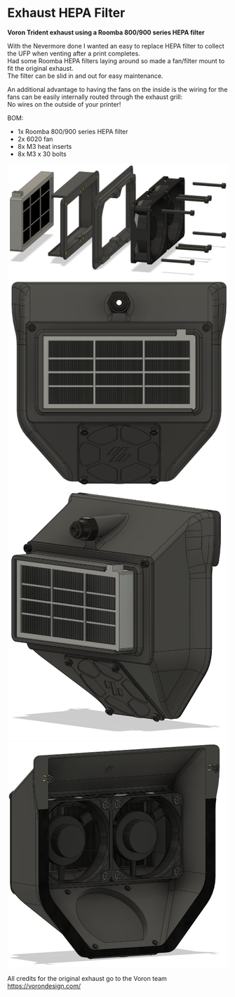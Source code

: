 # Exhaust HEPA Filter

**Voron Trident exhaust using a Roomba 800/900 series HEPA filter**

With the Nevermore done I wanted an easy to replace HEPA filter to collect the UFP when venting after a print completes.  
Had some Roomba HEPA filters laying around so made a fan/filter mount to fit the original exhaust.  
The filter can be slid in and out for easy maintenance.

An additional advantage to having the fans on the inside is the wiring for the fans can be easily internally routed through the exhaust grill:   
No wires on the outside of your printer!

BOM:
- 1x Roomba 800/900 series HEPA filter
- 2x 6020 fan
- 8x M3 heat inserts
- 8x M3 x 30 bolts

![](./images/Exhaust_HEPA_Filter_4.PNG)
![](./images/Exhaust_HEPA_Filter_1.PNG)
![](./images/Exhaust_HEPA_Filter_2.PNG)
![](./images/Exhaust_HEPA_Filter_3.PNG)

All credits for the original exhaust go to the Voron team 
https://vorondesign.com/
